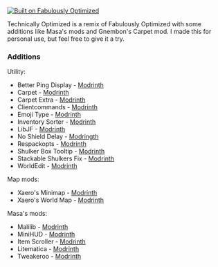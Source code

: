 [![Built on Fabulously Optimized](https://cdn.jsdelivr.net/npm/@intergrav/devins-badges@3/assets/cozy/built-with/fabulously-optimized_64h.png)](https://github.com/Fabulously-Optimized/fabulously-optimized)

Technically Optimized is a remix of Fabulously Optimized with some additions like Masa's mods and Gnembon's Carpet mod. I made this for personal use, but feel free to give it a try.

### Additions

Utility:
* Better Ping Display - [Modrinth](https://modrinth.com/mod/better-ping-display-fabric)
* Carpet - [Modrinth](https://modrinth.com/mod/carpet)
* Carpet Extra - [Modrinth](https://modrinth.com/mod/carpet-extra)
* Clientcommands - [Modrinth](https://modrinth.com/mod/client-commands)
* Emoji Type - [Modrinth](https://modrinth.com/mod/emoji-type)
* Inventory Sorter - [Modrinth](https://modrinth.com/mod/inventory-sorting)
* LibJF - [Modrinth](https://modrinth.com/mod/libjf)
* No Shield Delay - [Modringth](https://modrinth.com/mod/no-shield-delay)
* Respackopts - [Modrinth](https://modrinth.com/mod/respackopts)
* Shulker Box Tooltip - [Modrinth](https://modrinth.com/mod/shulkerboxtooltip)
* Stackable Shulkers Fix - [Modrinth](https://modrinth.com/mod/stackable-shulkers-fix)
* WorldEdit - [Modrinth](https://modrinth.com/plugin/worldedit)

Map mods:
* Xaero's Minimap - [Modrinth](https://modrinth.com/mod/xaeros-minimap)
* Xaero's World Map - [Modrinth](https://modrinth.com/mod/xaeros-world-map)

Masa's mods:
* Malilib - [Modrinth](https://modrinth.com/mod/malilib)
* MiniHUD - [Modrinth](https://modrinth.com/mod/minihud)
* Item Scroller - [Modrinth](https://modrinth.com/mod/item-scroller)
* Litematica - [Modrinth](https://modrinth.com/mod/litematica)
* Tweakeroo - [Modrinth](https://modrinth.com/mod/tweakeroo)
